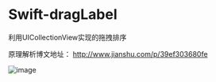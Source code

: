# Swift-dragLabel
利用UICollectionView实现的拖拽排序

原理解析博文地址：
http://www.jianshu.com/p/39ef303680fe

![image](https://raw.githubusercontent.com/wangliujiayou/Swift-dragLabel/master/Untitled.gif)


